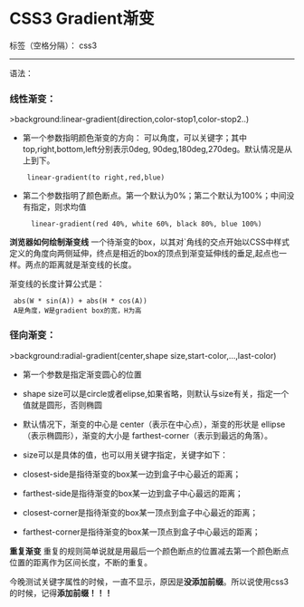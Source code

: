 ﻿# CSS3 Gradient渐变

标签（空格分隔）： css3

---

语法：
<h3>线性渐变：</h3>
>background:linear-gradient(direction,color-stop1,color-stop2..)


*  第一个参数指明颜色渐变的方向：
可以角度，可以关键字；其中top,right,bottom,left分别表示0deg, 90deg,180deg,270deg。默认情况是从上到下。

        linear-gradient(to right,red,blue)
* 第二个参数指明了颜色断点。第一个默认为0%；第二个默认为100%；中间没有指定，则求均值

        linear-gradient(red 40%, white 60%, black 80%, blue 100%)

**浏览器如何绘制渐变线**
一个待渐变的box，以其对`角线的交点开始以CSS中样式定义的角度向两侧延伸，终点是相近的box的顶点到渐变延伸线的垂足,起点也一样。两点的距离就是渐变线的长度。

渐变线的长度计算公式是：

     abs(W * sin(A)) + abs(H * cos(A))
     A是角度，W是gradient box的宽，H为高
     
<h3>径向渐变：</h3>
>background:radial-gradient(center,shape size,start-color,...,last-color)

* 第一个参数是指定渐变圆心的位置
* shape size可以是circle或者elipse,如果省略，则默认与size有关，指定一个值就是圆形，否则椭圆
* 默认情况下，渐变的中心是 center（表示在中心点），渐变的形状是 ellipse（表示椭圆形），渐变的大小是 farthest-corner（表示到最远的角落）。
* size可以是具体的值，也可以用关键字指定，关键字如下：
     
 * closest-side是指待渐变的box某一边到盒子中心最近的距离；
 * farthest-side是指待渐变的box某一边到盒子中心最远的距离；
 * closest-corner是指待渐变的box某一顶点到盒子中心最近的距离；
 * farthest-corner是指待渐变的box某一顶点到盒子中心最远的距离；

**重复渐变**
重复的规则简单说就是用最后一个颜色断点的位置减去第一个颜色断点位置的距离作为区间长度，不断的重复。

今晚测试关键字属性的时候，一直不显示，原因是**没添加前缀**。所以说使用css3的时候，记得**添加前缀！！！**
  



